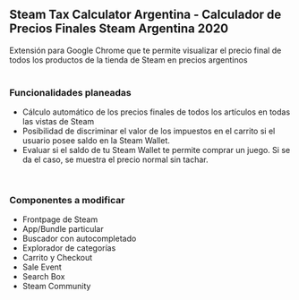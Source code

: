 ## Steam Tax Calculator Argentina - Calculador de Precios Finales Steam Argentina 2020
Extensión para Google Chrome que te permite visualizar el precio final de todos los productos de la tienda de Steam en precios argentinos<br><br>


### Funcionalidades planeadas
- Cálculo automático de los precios finales de todos los artículos en todas las vistas de Steam
- Posibilidad de discriminar el valor de los impuestos en el carrito si el usuario posee saldo en la Steam Wallet.
- Evaluar si el saldo de tu Steam Wallet te permite comprar un juego. Si se da el caso, se muestra el precio normal sin tachar.

<br>

### Componentes a modificar
- Frontpage de Steam
- App/Bundle particular
- Buscador con autocompletado
- Explorador de categorías
- Carrito y Checkout
- Sale Event
- Search Box
- Steam Community
